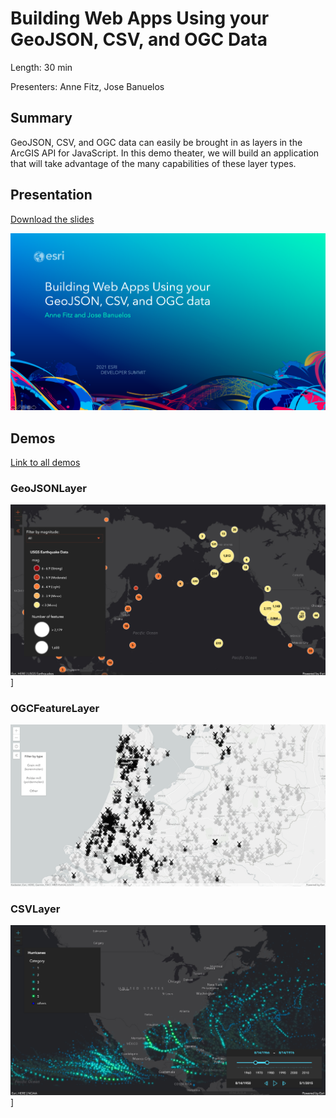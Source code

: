 # Building Web Apps Using your GeoJSON, CSV, and OGC Data

Length: 30 min

Presenters: Anne Fitz, Jose Banuelos

## Summary

GeoJSON, CSV, and OGC data can easily be brought in as layers in the ArcGIS API for JavaScript. In this demo theater, we will build an application that will take advantage of the many capabilities of these layer types.

## Presentation

[Download the slides](https://raw.githubusercontent.com/annelfitz/DevSummit-presentations/main/DS-2021/Building-web-apps-using-GeoJSON-CSV-OGC-data/slides.pptx)

![slides](https://raw.githubusercontent.com/annelfitz/DevSummit-presentations/main/DS-2021/Building-web-apps-using-GeoJSON-CSV-OGC-data/slides.png)

## Demos

[Link to all demos](https://annelfitz.github.io/DevSummit-presentations/DS-2021/Building-web-apps-using-GeoJSON-CSV-OGC-data/demos/)

### GeoJSONLayer

[![geojson-thumbnail](https://raw.githubusercontent.com/annelfitz/DevSummit-presentations/main/DS-2021/Building-web-apps-using-GeoJSON-CSV-OGC-data/demos/GeoJSONLayer/thumbnail.png)](https://annelfitz.github.io/DevSummit-presentations/DS-2021/Building-web-apps-using-GeoJSON-CSV-OGC-data/demos/GeoJSONLayer/Step_5_Final)]

### OGCFeatureLayer

[![ogc-thumbnail](https://raw.githubusercontent.com/annelfitz/DevSummit-presentations/main/DS-2021/Building-web-apps-using-GeoJSON-CSV-OGC-data/demos/OGCFeatureLayer/thumbnail.png)](https://annelfitz.github.io/DevSummit-presentations/DS-2021/Building-web-apps-using-GeoJSON-CSV-OGC-data/demos/OGCFeatureLayer/Step4_filter/)

### CSVLayer

[![csv-thumbnail](https://raw.githubusercontent.com/annelfitz/DevSummit-presentations/main/DS-2021/Building-web-apps-using-GeoJSON-CSV-OGC-data/demos/CSVLayer/thumbnail.png)](https://annelfitz.github.io/DevSummit-presentations/DS-2021/Building-web-apps-using-GeoJSON-CSV-OGC-data/demos/CSVLayer/Step_5_final/)]